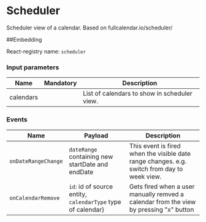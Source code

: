 # Scheduler
Scheduler view of a calendar. Based on fullcalendar.io/scheduler/

##Embedding

React-registry name: `scheduler`

### Input parameters

| Name                   | Mandatory | Description
|------------------------|:---------:|-------------
| calendars              |           | List of calendars to show in scheduler view.

### Events

| Name                | Payload                                                     | Description
|---------------------|-------------------------------------------------------------|-------------
| `onDateRangeChange` | `dateRange` containing new startDate and endDate            | This event is fired when the visible date range changes. e.g. switch from day to week view.
| `onCalendarRemove`  | `id`: id of source entity, `calendarType` type of calendar} | Gets fired when a user manually remved a calendar from the view by pressing "x" button

